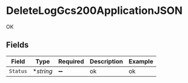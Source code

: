 # DeleteLogGcs200ApplicationJSON

OK


## Fields

| Field              | Type               | Required           | Description        | Example            |
| ------------------ | ------------------ | ------------------ | ------------------ | ------------------ |
| `Status`           | **string*          | :heavy_minus_sign: | ok                 | ok                 |